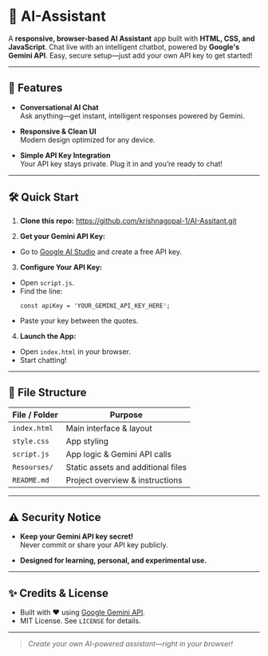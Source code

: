 # 🤖 AI-Assistant

A **responsive, browser-based AI Assistant** app built with **HTML, CSS, and JavaScript**. Chat live with an intelligent chatbot, powered by **Google's Gemini API**. Easy, secure setup—just add your own API key to get started!

---

## 🚀 Features

- **Conversational AI Chat**  
  Ask anything—get instant, intelligent responses powered by Gemini.

- **Responsive & Clean UI**  
  Modern design optimized for any device.

- **Simple API Key Integration**  
  Your API key stays private. Plug it in and you’re ready to chat!

---

## 🛠️ Quick Start

1. **Clone this repo:**
https://github.com/krishnagopal-1/AI-Assitant.git


2. **Get your Gemini API Key:**
- Go to [Google AI Studio](https://aistudio.google.com/) and create a free API key.

3. **Configure Your API Key:**
- Open `script.js`.
- Find the line:
  ```
  const apiKey = 'YOUR_GEMINI_API_KEY_HERE';
  ```
- Paste your key between the quotes.

4. **Launch the App:**
- Open `index.html` in your browser.
- Start chatting!

---

## 🧩 File Structure

| File / Folder   | Purpose                               |
|-----------------|---------------------------------------|
| `index.html`    | Main interface & layout                |
| `style.css`     | App styling                            |
| `script.js`     | App logic & Gemini API calls           |
| `Resourses/`    | Static assets and additional files     |
| `README.md`     | Project overview & instructions        |

---

## ⚠️ Security Notice

- **Keep your Gemini API key secret!**  
Never commit or share your API key publicly.

- **Designed for learning, personal, and experimental use.**

---

## ✨ Credits & License

- Built with ❤️ using [Google Gemini API](https://aistudio.google.com/).
- MIT License. See `LICENSE` for details.

---

> _Create your own AI-powered assistant—right in your browser!_
